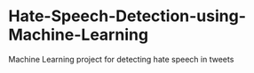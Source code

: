 # Hate-Speech-Detection-using-Machine-Learning
Machine Learning project for detecting hate speech in tweets
